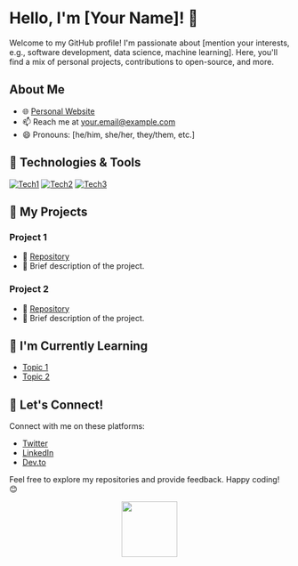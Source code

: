 # Hello, I'm [Your Name]! 👋

Welcome to my GitHub profile! I'm passionate about [mention your interests, e.g., software development, data science, machine learning]. Here, you'll find a mix of personal projects, contributions to open-source, and more.

## About Me

- 🌐 [Personal Website](https://www.yourwebsite.com)
- 📫 Reach me at [your.email@example.com](mailto:your.email@example.com)
- 😄 Pronouns: [he/him, she/her, they/them, etc.]

## 🔧 Technologies & Tools

[![Tech1](https://img.shields.io/badge/-Tech1-333333?style=flat&logo=tech1&logoColor=white)](https://www.tech1.com)
[![Tech2](https://img.shields.io/badge/-Tech2-333333?style=flat&logo=tech2&logoColor=white)](https://www.tech2.com)
[![Tech3](https://img.shields.io/badge/-Tech3-333333?style=flat&logo=tech3&logoColor=white)](https://www.tech3.com)

## 🚀 My Projects

### Project 1

- 📂 [Repository](https://github.com/yourusername/project1)
- 📝 Brief description of the project.

### Project 2

- 📂 [Repository](https://github.com/yourusername/project2)
- 📝 Brief description of the project.

## 🌱 I'm Currently Learning

- [Topic 1](https://www.example.com)
- [Topic 2](https://www.example.com)

## 🤝 Let's Connect!

Connect with me on these platforms:

- [Twitter](https://twitter.com/yourtwitterhandle)
- [LinkedIn](https://www.linkedin.com/in/yourlinkedinprofile)
- [Dev.to](https://dev.to/yourdevto)

Feel free to explore my repositories and provide feedback. Happy coding! 😊


<div id="header" align="center">
  <img src="https://media.giphy.com/media/lP8xu5t2DLGG045H8F/giphy.gif" width="100"/>
</div>

